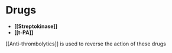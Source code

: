 # Drugs
- **[[Streptokinase]]**
- **[[t-PA]]**

[[Anti-thrombolytics]] is used to reverse the action of these drugs
